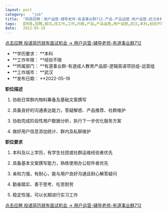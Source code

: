 ```yaml
---
layout:	post
category:	"job"
title:	"网易招聘：用户运营-辅导老师-有道事业群712-产品-产品运营-用户运营-武汉本科经验不限"
tags:	[网易,招聘,面试,找工作,工作,内推,产品,产品运营,用户运营,武汉,本科,经验不限]
date:	2022-05-18
---
```


[点击应聘 投递简历就有面试机会 ->  用户运营-辅导老师-有道事业群712](http://mobile.bole.netease.com/bole/boleDetail?id=40319&employeeId=346f03c3cda5f04c&key=all)



- **学历要求： **本科
- **工作年限： **经验不限
- **所属部门： **有道事业群-有道成人教育产品部-逻辑英语项目组-运营组
- **工作城市： **武汉
- **发布日期： **2022-05-18



**职位描述**

1. 协助日常群内物料筹备及基础文案撰写

2. 具备良好的沟通表达能力，答疑解惑、产品推荐、社群维护

3. 协助完成阶段性用户数据分析，执行下一步优化服务方案

4. 做好用户信息添加统计、群内及私聊维护



**职位要求**

1. 本科及以上学历，有学生社团或社群运维经验者优先

2. 具备基本文案撰写能力，熟练使用办公软件者优先

3. 亲和力强，有耐心，能与用户良好沟通且耐心解答疑问

4. 勤奋踏实、善于思考、吃苦耐劳

5. 稳定性强，可以长期进行实习工作



[点击应聘 投递简历就有面试机会 ->  用户运营-辅导老师-有道事业群712](http://mobile.bole.netease.com/bole/boleDetail?id=40319&employeeId=346f03c3cda5f04c&key=all)
